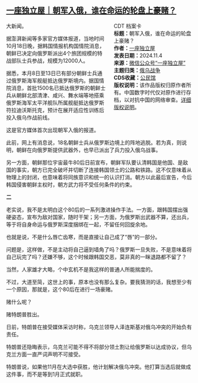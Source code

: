 <!--1730711147000-->
[一座独立屋｜朝军入俄，谁在命运的轮盘上豪赌？](https://chinadigitaltimes.net/chinese/712807.html)
------

<div style="width:42%;float:right;padding-left:20px;"><div class="su-spoiler su-spoiler-style-fancy su-spoiler-icon-chevron-circle su-spoiler-closed" data-scroll-offset="0" data-anchor-in-url="no"><div class="su-spoiler-title" tabindex="0" role="button"><span class="su-spoiler-icon"></span>CDT 档案卡</div><div class="su-spoiler-content su-u-clearfix su-u-trim"><strong>标题：</strong>朝军入俄，谁在命运的轮盘上豪赌？<br><strong>作者：</strong><a href="https://chinadigitaltimes.net/space/一座独立屋" target="_blank">一座独立屋</a><br><strong>发表日期：</strong>2024.11.4<br><strong>来源：</strong><a href="https://web.archive.org/web/https://mp.weixin.qq.com/s/60aFGfWXvJNv5AR_9Js2Pg" target="_blank">微信公众号“一座独立屋”</a><br><strong>主题归类：</strong><a href="https://chinadigitaltimes.net/space/俄乌战争" target="_blank">俄乌战争</a><br><strong>CDS收藏：</strong><a href="https://chinadigitaltimes.net/space/%E5%85%AC%E6%B0%91%E9%A6%86" target="_blank" rel="noopener">公民馆</a><br><strong>版权说明：</strong>该作品版权归原作者所有。中国数字时代仅对原作进行存档，以对抗中国的网络审查。<a href="https://chinadigitaltimes.net/chinese/copyright">详细版权说明</a>。</div></div></div><p>大新闻。</p><p>据澎湃新闻等多家官方媒体报道，当地时间10月18日晚，据韩国情报机构国情院消息，朝鲜已决定向俄罗斯派出4个旅团规模的特战部队士兵参战，规模为12000人。</p><p>据悉，本月8日至13日已有部分朝鲜士兵通过俄罗斯海军舰艇抵达俄罗斯境内。据国情院消息，首批1500名已抵达俄罗斯的朝鲜士兵从朝鲜北部清津、咸兴、舞水端等地搭乘俄罗斯海军太平洋舰队所属舰艇抵达俄罗斯符拉迪沃斯托克，预计在展开适应性训练后投入俄乌作战前线。</p><p>这是官方媒体首次出现朝军入俄的报道。</p><p>此前，网上有消息说，18名朝鲜士兵从俄罗斯边境上的阵地逃脱。若为真，则说明，朝鲜在向俄罗斯提供武器外，也早已派出了兵力投入俄乌战事。</p><p>另一方面，朝鲜那位宇宙最牛80后日前宣布，朝鲜军队要认清韩国是他国、是敌国的事实，朝方已完全破坏并切断了连接韩国领土的公路和铁路。这不仅意味着从物理上的封闭，也意味着将同族意识和统一的认识打消。朝方以此最后宣告，今后韩国侵害朝鲜主权时，朝方武力将不受任何条件的约束。</p><p><strong>二</strong></p><p>老实说，我不是太明白这个80后的一系列激进操作手法。一方面，跟韩国摆出强硬姿态，宣布为敌对国家，随时干架；另一方面，为俄罗斯出武器不算，还出兵，等于将自身命运与俄罗斯深度捆绑在一起，不留任何回旋余地。</p><p>也就是说，不是什么唇亡齿寒，而是直接让自己成了“唇”的一部分。</p><p>问题是，这样做，不是主动将自己逼到墙角了吗？俄罗斯一旦失败，不是意味着将自己玩完了吗？还嫌不够，这个时候跟韩国交恶，莫非真的一眯退路都不留了？</p><p>当然，人家雄才大略，个中玄机不是我这样的普通人所能揣度的。</p><p>不过，大道至简，这世上的事，原本也没有那么复杂。要我猜测的话，我想至少有一个原因，那就是，这个80后在进行一场豪赌。</p><p>赌什么呢？</p><p>赌特朗普胜出。</p><p>日前，特朗普在接受媒体采访时称，乌克兰领导人泽连斯基对俄乌冲突的开始负有责任。</p><p>特朗普还隐晦表示，乌克兰可能不得不将部分领土割让给俄罗斯以达成协议，但乌克兰方面一直严词声明不可接受。</p><p>特朗普说，如果他11月在大选中获胜，他计划解决俄乌冲突。他打算当选后就做成这件事，而不是等到1月正式就职。</p><div class="addtoany_share_save_container addtoany_content addtoany_content_bottom"><div class="a2a_kit a2a_kit_size_32 addtoany_list" data-a2a-url="https://chinadigitaltimes.net/chinese/712807.html" data-a2a-title="一座独立屋｜朝军入俄，谁在命运的轮盘上豪赌？"><a class="a2a_button_facebook" href="https://www.addtoany.com/add_to/facebook?linkurl=https%3A%2F%2Fchinadigitaltimes.net%2Fchinese%2F712807.html&amp;linkname=%E4%B8%80%E5%BA%A7%E7%8B%AC%E7%AB%8B%E5%B1%8B%EF%BD%9C%E6%9C%9D%E5%86%9B%E5%85%A5%E4%BF%84%EF%BC%8C%E8%B0%81%E5%9C%A8%E5%91%BD%E8%BF%90%E7%9A%84%E8%BD%AE%E7%9B%98%E4%B8%8A%E8%B1%AA%E8%B5%8C%EF%BC%9F" title="Facebook" rel="nofollow noopener" target="_blank"></a><a class="a2a_button_twitter" href="https://www.addtoany.com/add_to/twitter?linkurl=https%3A%2F%2Fchinadigitaltimes.net%2Fchinese%2F712807.html&amp;linkname=%E4%B8%80%E5%BA%A7%E7%8B%AC%E7%AB%8B%E5%B1%8B%EF%BD%9C%E6%9C%9D%E5%86%9B%E5%85%A5%E4%BF%84%EF%BC%8C%E8%B0%81%E5%9C%A8%E5%91%BD%E8%BF%90%E7%9A%84%E8%BD%AE%E7%9B%98%E4%B8%8A%E8%B1%AA%E8%B5%8C%EF%BC%9F" title="Twitter" rel="nofollow noopener" target="_blank"></a><a class="a2a_button_telegram" href="https://www.addtoany.com/add_to/telegram?linkurl=https%3A%2F%2Fchinadigitaltimes.net%2Fchinese%2F712807.html&amp;linkname=%E4%B8%80%E5%BA%A7%E7%8B%AC%E7%AB%8B%E5%B1%8B%EF%BD%9C%E6%9C%9D%E5%86%9B%E5%85%A5%E4%BF%84%EF%BC%8C%E8%B0%81%E5%9C%A8%E5%91%BD%E8%BF%90%E7%9A%84%E8%BD%AE%E7%9B%98%E4%B8%8A%E8%B1%AA%E8%B5%8C%EF%BC%9F" title="Telegram" rel="nofollow noopener" target="_blank"></a><a class="a2a_button_reddit" href="https://www.addtoany.com/add_to/reddit?linkurl=https%3A%2F%2Fchinadigitaltimes.net%2Fchinese%2F712807.html&amp;linkname=%E4%B8%80%E5%BA%A7%E7%8B%AC%E7%AB%8B%E5%B1%8B%EF%BD%9C%E6%9C%9D%E5%86%9B%E5%85%A5%E4%BF%84%EF%BC%8C%E8%B0%81%E5%9C%A8%E5%91%BD%E8%BF%90%E7%9A%84%E8%BD%AE%E7%9B%98%E4%B8%8A%E8%B1%AA%E8%B5%8C%EF%BC%9F" title="Reddit" rel="nofollow noopener" target="_blank"></a><a class="a2a_button_whatsapp" href="https://www.addtoany.com/add_to/whatsapp?linkurl=https%3A%2F%2Fchinadigitaltimes.net%2Fchinese%2F712807.html&amp;linkname=%E4%B8%80%E5%BA%A7%E7%8B%AC%E7%AB%8B%E5%B1%8B%EF%BD%9C%E6%9C%9D%E5%86%9B%E5%85%A5%E4%BF%84%EF%BC%8C%E8%B0%81%E5%9C%A8%E5%91%BD%E8%BF%90%E7%9A%84%E8%BD%AE%E7%9B%98%E4%B8%8A%E8%B1%AA%E8%B5%8C%EF%BC%9F" title="WhatsApp" rel="nofollow noopener" target="_blank"></a><a class="a2a_button_email" href="https://www.addtoany.com/add_to/email?linkurl=https%3A%2F%2Fchinadigitaltimes.net%2Fchinese%2F712807.html&amp;linkname=%E4%B8%80%E5%BA%A7%E7%8B%AC%E7%AB%8B%E5%B1%8B%EF%BD%9C%E6%9C%9D%E5%86%9B%E5%85%A5%E4%BF%84%EF%BC%8C%E8%B0%81%E5%9C%A8%E5%91%BD%E8%BF%90%E7%9A%84%E8%BD%AE%E7%9B%98%E4%B8%8A%E8%B1%AA%E8%B5%8C%EF%BC%9F" title="Email" rel="nofollow noopener" target="_blank"></a><a class="a2a_button_copy_link" href="https://www.addtoany.com/add_to/copy_link?linkurl=https%3A%2F%2Fchinadigitaltimes.net%2Fchinese%2F712807.html&amp;linkname=%E4%B8%80%E5%BA%A7%E7%8B%AC%E7%AB%8B%E5%B1%8B%EF%BD%9C%E6%9C%9D%E5%86%9B%E5%85%A5%E4%BF%84%EF%BC%8C%E8%B0%81%E5%9C%A8%E5%91%BD%E8%BF%90%E7%9A%84%E8%BD%AE%E7%9B%98%E4%B8%8A%E8%B1%AA%E8%B5%8C%EF%BC%9F" title="Copy Link" rel="nofollow noopener" target="_blank"></a><a class="a2a_dd addtoany_share_save addtoany_share" href="https://www.addtoany.com/share"></a></div></div>
